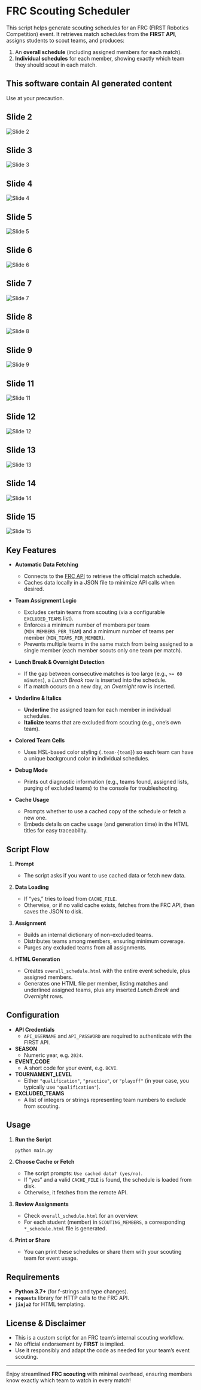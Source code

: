 # FRC Scouting Scheduler

This script helps generate scouting schedules for an FRC (FIRST Robotics Competition) event. It retrieves match schedules from the **FIRST API**, assigns students to scout teams, and produces:

1. An **overall schedule** (including assigned members for each match).  
2. **Individual schedules** for each member, showing exactly which team they should scout in each match.

## This  software contain AI generated content

 Use at your precaution.

## Slide 2
![Slide 2](images/Slide2.jpeg)

## Slide 3
![Slide 3](images/Slide3.jpeg)

## Slide 4
![Slide 4](images/Slide4.jpeg)

## Slide 5
![Slide 5](images/Slide5.jpeg)

## Slide 6
![Slide 6](images/Slide6.jpeg)

## Slide 7
![Slide 7](images/Slide7.jpeg)

## Slide 8
![Slide 8](images/Slide8.jpeg)

## Slide 9
![Slide 9](images/Slide9.jpeg)


## Slide 11
![Slide 11](images/Slide11.jpeg)

## Slide 12
![Slide 12](images/Slide12.jpeg)

## Slide 13
![Slide 13](images/Slide13.jpeg)

## Slide 14
![Slide 14](images/Slide14.jpeg)

## Slide 15
![Slide 15](images/Slide15.jpeg)


## Key Features

- **Automatic Data Fetching**  
  - Connects to the [FRC API](https://frc-events.firstinspires.org/services/api) to retrieve the official match schedule.
  - Caches data locally in a JSON file to minimize API calls when desired.

- **Team Assignment Logic**  
  - Excludes certain teams from scouting (via a configurable `EXCLUDED_TEAMS` list).
  - Enforces a minimum number of members per team (`MIN_MEMBERS_PER_TEAM`) and a minimum number of teams per member (`MIN_TEAMS_PER_MEMBER`).
  - Prevents multiple teams in the same match from being assigned to a single member (each member scouts only one team per match).

- **Lunch Break & Overnight Detection**  
  - If the gap between consecutive matches is too large (e.g., `>= 60 minutes`), a *Lunch Break* row is inserted into the schedule.
  - If a match occurs on a new day, an *Overnight* row is inserted.

- **Underline & Italics**  
  - **Underline** the assigned team for each member in individual schedules.
  - **Italicize** teams that are excluded from scouting (e.g., one’s own team).

- **Colored Team Cells**  
  - Uses HSL-based color styling (`.team-{team}`) so each team can have a unique background color in individual schedules.

- **Debug Mode**  
  - Prints out diagnostic information (e.g., teams found, assigned lists, purging of excluded teams) to the console for troubleshooting.

- **Cache Usage**  
  - Prompts whether to use a cached copy of the schedule or fetch a new one.
  - Embeds details on cache usage (and generation time) in the HTML titles for easy traceability.

## Script Flow

1. **Prompt**  
   - The script asks if you want to use cached data or fetch new data.

2. **Data Loading**  
   - If “yes,” tries to load from `CACHE_FILE`.  
   - Otherwise, or if no valid cache exists, fetches from the FRC API, then saves the JSON to disk.

3. **Assignment**  
   - Builds an internal dictionary of non-excluded teams.  
   - Distributes teams among members, ensuring minimum coverage.  
   - Purges any excluded teams from all assignments.

4. **HTML Generation**  
   - Creates `overall_schedule.html` with the entire event schedule, plus assigned members.  
   - Generates one HTML file per member, listing matches and underlined assigned teams, plus any inserted *Lunch Break* and *Overnight* rows.

## Configuration

- **API Credentials**  
  - `API_USERNAME` and `API_PASSWORD` are required to authenticate with the FIRST API.
- **SEASON**  
  - Numeric year, e.g. `2024`.
- **EVENT_CODE**  
  - A short code for your event, e.g. `BCVI`.
- **TOURNAMENT_LEVEL**  
  - Either `"qualification"`, `"practice"`, or `"playoff"` (in your case, you typically use `"qualification"`).
- **EXCLUDED_TEAMS**  
  - A list of integers or strings representing team numbers to exclude from scouting.

## Usage

1. **Run the Script**  
   ```bash
   python main.py
   ```
2. **Choose Cache or Fetch**  
   - The script prompts: `Use cached data? (yes/no)`.
   - If “yes” and a valid `CACHE_FILE` is found, the schedule is loaded from disk.
   - Otherwise, it fetches from the remote API.

3. **Review Assignments**  
   - Check `overall_schedule.html` for an overview.
   - For each student (member) in `SCOUTING_MEMBERS`, a corresponding `*_schedule.html` file is generated.

4. **Print or Share**  
   - You can print these schedules or share them with your scouting team for event usage.

## Requirements

- **Python 3.7+** (for f-strings and type changes).
- **`requests`** library for HTTP calls to the FRC API.
- **`jinja2`** for HTML templating.

## License & Disclaimer

- This is a custom script for an FRC team’s internal scouting workflow.  
- No official endorsement by **FIRST** is implied.  
- Use it responsibly and adapt the code as needed for your team’s event scouting. 

---

Enjoy streamlined **FRC scouting** with minimal overhead, ensuring members know exactly which team to watch in every match!

